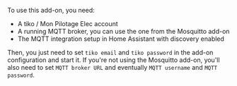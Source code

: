 To use this add-on, you need:

* A tiko / Mon Pilotage Elec account
* A running MQTT broker, you can use the one from the Mosquitto add-on
* The MQTT integration setup in Home Assistant with discovery enabled

Then, you just need to set `tiko email` and `tiko password` in the add-on configuration and start it. If you're not using the Mosquitto add-on, you'll also need to set `MQTT broker URL` and eventually `MQTT username` and `MQTT password`.
